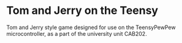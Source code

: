 # Tom and Jerry on the Teensy
 Tom and Jerry style game designed for use on the TeensyPewPew microcontroller, as a part of the university unit CAB202.
